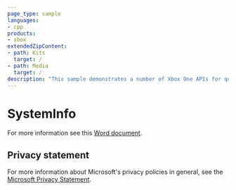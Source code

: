 ```yaml
---
page_type: sample
languages:
- cpp
products:
- xbox
extendedZipContent:
- path: Kits
  target: /
- path: Media
  target: /
description: "This sample demonstrates a number of Xbox One APIs for querying system information and hardware capabilities."
---
```


# SystemInfo

For more information see this [Word document](https://github.com/microsoft/Xbox-ATG-Samples/blob/master/XDKSamples/System/SystemInfo/Readme.docx).

## Privacy statement

For more information about Microsoft's privacy policies in general, see the [Microsoft Privacy Statement](https://privacy.microsoft.com/privacystatement/).
